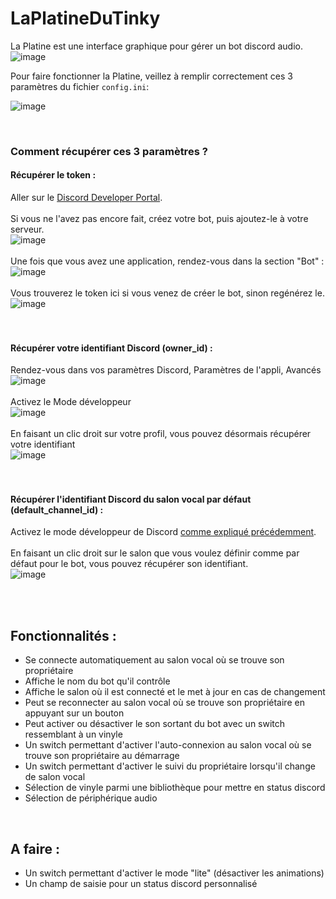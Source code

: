 # LaPlatineDuTinky
La Platine est une interface graphique pour gérer un bot discord audio.
<br>
![image](https://github.com/LeTinkyWinky/LaPlatineDuTinky/assets/104074343/e779751f-50cd-45f1-aafc-34cab9f421df)


Pour faire fonctionner la Platine, veillez à remplir correctement ces 3 paramètres du fichier `config.ini`:

![image](https://user-images.githubusercontent.com/104074343/229365946-7413daaa-fd8c-442b-b357-4d050fa824ce.png)

<br>

### Comment récupérer ces 3 paramètres ?
#### Récupérer le token :
Aller sur le [Discord Developer Portal](https://discord.com/developers/applications).
<br><br>
Si vous ne l'avez pas encore fait, créez votre bot, puis ajoutez-le à votre serveur.
<br>
![image](https://user-images.githubusercontent.com/104074343/229367018-174341d9-3f80-44f3-bb5b-155eb05a2db6.png)
<br><br>
Une fois que vous avez une application, rendez-vous dans la section "Bot" :
<br>![image](https://user-images.githubusercontent.com/104074343/229367203-5de91a14-6c7c-4129-bb53-ca2c0afa2c5e.png)
<br><br>
Vous trouverez le token ici si vous venez de créer le bot, sinon regénérez le.
<br> ![image](https://user-images.githubusercontent.com/104074343/229367299-2882cc93-9fed-44a1-96cd-fce0497e3f75.png)
<br><br><br>
#### Récupérer votre identifiant Discord (owner_id) :
Rendez-vous dans vos paramètres Discord, Paramètres de l'appli, Avancés
<br>![image](https://user-images.githubusercontent.com/104074343/229367458-c4a70877-0880-42cb-a72c-4517a6b2d220.png)
<br><br>
Activez le Mode développeur
<br>![image](https://user-images.githubusercontent.com/104074343/229367528-fc1ed3f6-fad3-44b3-8c7b-eb8825be0854.png)
<br><br>
En faisant un clic droit sur votre profil, vous pouvez désormais récupérer votre identifiant
<br>![image](https://user-images.githubusercontent.com/104074343/229367677-beeff0fd-a641-41f6-98d4-db8798cd7e98.png)
<br><br><br>
#### Récupérer l'identifiant Discord du salon vocal par défaut (default_channel_id) :
Activez le mode développeur de Discord [comme expliqué précédemment](#r%C3%A9cup%C3%A9rer-votre-identifiant-discord-owner_id-).
<br><br>
En faisant un clic droit sur le salon que vous voulez définir comme par défaut pour le bot, vous pouvez récupérer son identifiant.
<br>![image](https://user-images.githubusercontent.com/104074343/229368068-f622ca37-8d96-414f-83da-2a87f7e5563c.png)




<br><br>
## Fonctionnalités :
- Se connecte automatiquement au salon vocal où se trouve son propriétaire
- Affiche le nom du bot qu'il contrôle
- Affiche le salon où il est connecté et le met à jour en cas de changement
- Peut se reconnecter au salon vocal où se trouve son propriétaire en appuyant sur un bouton
- Peut activer ou désactiver le son sortant du bot avec un switch ressemblant à un vinyle
- Un switch permettant d'activer l'auto-connexion au salon vocal où se trouve son propriétaire au démarrage
- Un switch permettant d'activer le suivi du propriétaire lorsqu'il change de salon vocal
- Sélection de vinyle parmi une bibliothèque pour mettre en status discord
- Sélection de périphérique audio

<br>

## A faire :
- Un switch permettant d'activer le mode "lite" (désactiver les animations)
- Un champ de saisie pour un status discord personnalisé
